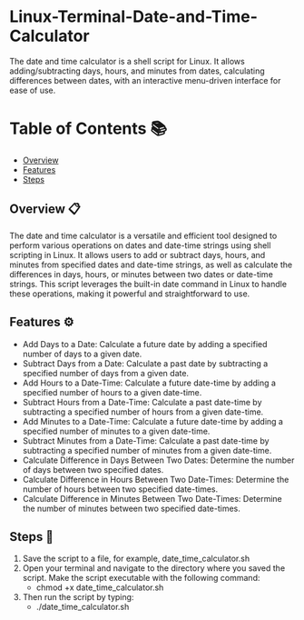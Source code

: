 # Linux-Terminal-Date-and-Time-Calculator
The date and time calculator is a shell script for Linux. It allows adding/subtracting days, hours, and minutes from dates, calculating differences between dates, with an interactive menu-driven interface for ease of use.

# Table of Contents 📚

- [Overview](https://github.com/NisalWick2002/Linux-Terminal-Date-and-Time-Calculator?tab=readme-ov-file#overview-)
- [Features](https://github.com/NisalWick2002/Linux-Terminal-Date-and-Time-Calculator?tab=readme-ov-file#features-%EF%B8%8F)
- [Steps](https://github.com/NisalWick2002/Linux-Terminal-Date-and-Time-Calculator?tab=readme-ov-file#steps-)


## Overview 📋

The date and time calculator is a versatile and efficient tool designed to perform various operations on dates and date-time strings using shell scripting in Linux. It allows users to add or subtract days, hours, and minutes from specified dates and date-time strings, as well as calculate the differences in days, hours, or minutes between two dates or date-time strings. This script leverages the built-in date command in Linux to handle these operations, making it powerful and straightforward to use.

## Features ⚙️

- Add Days to a Date: Calculate a future date by adding a specified number of days to a given date.
- Subtract Days from a Date: Calculate a past date by subtracting a specified number of days from a given date.
- Add Hours to a Date-Time: Calculate a future date-time by adding a specified number of hours to a given date-time.
- Subtract Hours from a Date-Time: Calculate a past date-time by subtracting a specified number of hours from a given date-time.
- Add Minutes to a Date-Time: Calculate a future date-time by adding a specified number of minutes to a given date-time.
- Subtract Minutes from a Date-Time: Calculate a past date-time by subtracting a specified number of minutes from a given date-time.
- Calculate Difference in Days Between Two Dates: Determine the number of days between two specified dates.
- Calculate Difference in Hours Between Two Date-Times: Determine the number of hours between two specified date-times.
- Calculate Difference in Minutes Between Two Date-Times: Determine the number of minutes between two specified date-times.

## Steps 👣
1. Save the script to a file, for example, date_time_calculator.sh
2. Open your terminal and navigate to the directory where you saved the script. Make the script executable with the following command:
     - chmod +x date_time_calculator.sh
3. Then run the script by typing:
     - ./date_time_calculator.sh




